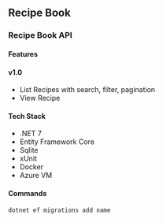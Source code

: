 ## Recipe Book

### Recipe Book API

#### Features

#### v1.0
- List Recipes with search, filter, pagination
- View Recipe


#### Tech Stack
- .NET 7
- Entity Framework Core
- Sqlite
- xUnit
- Docker
- Azure VM

#### Commands

`dotnet ef migrations add name`

